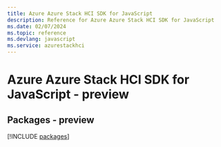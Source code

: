 ```yaml
---
title: Azure Azure Stack HCI SDK for JavaScript
description: Reference for Azure Azure Stack HCI SDK for JavaScript
ms.date: 02/07/2024
ms.topic: reference
ms.devlang: javascript
ms.service: azurestackhci
---
```

# Azure Azure Stack HCI SDK for JavaScript - preview
## Packages - preview
[!INCLUDE [packages](azure-stack-hci-index.md)]